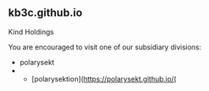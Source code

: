 ## kb3c.github.io

Kind Holdings

You are encouraged to visit one of our subsidiary divisions:

- polarysekt
- - [polarysektion](https://polarysekt.github.io/(

